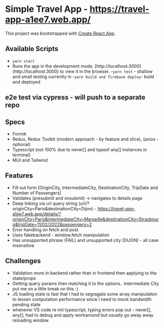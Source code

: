 # Simple Travel App - https://travel-app-a1ee7.web.app/
This project was bootstrapped with [Create React App](https://github.com/facebook/create-react-app).

## Available Scripts
- `yarn start`
- Runs the app in the development mode. \[http://localhost:3000](http://localhost:3000) to view it in the browser.
-`yarn test` - shallow and small testing currently in
-`yarn build and firebase deploy`- build and deployed

## e2e test via cypress - will push to a separate repo

## Specs
- Formik
- Redux, Redux Toolkit (modern approach - by feature and slice), (axios -optional)
- Typescript (not 100% due to never[] and typeof any[] instances in terminal)
- MUI and Tailwind

## Features
- Fill out form [OriginCity, IntermediateCity, DestinationCity, TripDate and Number of Passengers]
- Validates (presubmit and onsubmit) -> navigates to details page
- Deep linking via url query string (url/?originCity=Paris&destinationCity=Dijon) - https://travel-app-a1ee7.web.app/details/?originCity=Paris&intermediateCity=Marseille&destinationCity=Strasbourg&tripDate=11/02/2022&passengers=2
- Error handling on fetch and post
- Uses fakebackend - window.fetch manipulation
- Has unsupported phrase (FAIL) and unsupported city (DIJON) - all case insensitive

## Challenges
- Validation more in backend rather than in frontend then applying to the state/props
- Getting query params then matching it to the options.. Intermediate City put me on a little break on this :)
- JS loading state is fast that I had to segragate some array manipulation to lessen computation performance since I need to mock bandwidth pending state
- whenever VS code re init typescript, typing errors pop out - never[], any[]; had to debug and apply workaround but usually go away away reloading window 


